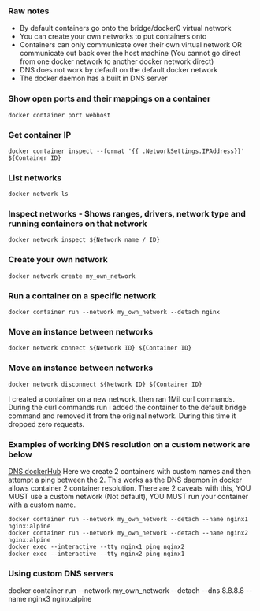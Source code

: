 ### Raw notes  
* By default containers go onto the bridge/docker0 virtual network
* You can create your own networks to put containers onto
* Containers can only communicate over their own virtual network OR communicate out back over the host machine (You cannot go direct from one docker network to another docker network direct)
* DNS does not work by default on the default docker network
* The docker daemon has a built in DNS server

### Show open ports and their mappings on a container
```docker container port webhost```

### Get container IP
```docker container inspect --format '{{ .NetworkSettings.IPAddress}}' ${Container ID}```

### List networks
```docker network ls```

### Inspect networks - Shows ranges, drivers, network type and running containers on that network
```docker network inspect ${Network name / ID}```

### Create your own network
```docker network create my_own_network```

### Run a container on a specific network
```docker container run --network my_own_network --detach nginx```

### Move an instance between networks
```docker network connect ${Network ID} ${Container ID}```

### Move an instance between networks
```docker network disconnect ${Network ID} ${Container ID}```

I created a container on a new network, then ran 1Mil curl commands. During the curl commands run i added the container to the default bridge command and removed it from the original network. During this time it dropped zero requests.

### Examples of working DNS resolution on a custom network are below  
[DNS dockerHub](https://docs.docker.com/config/containers/container-networking/#dns-services)
Here we create 2 containers with custom names and then attempt a ping between the 2. This works as the DNS daemon in docker allows container 2 container resolution.
There are 2 caveats with this, YOU MUST use a custom network (Not default), YOU MUST run your container with a custom name.
```
docker container run --network my_own_network --detach --name nginx1 nginx:alpine
docker container run --network my_own_network --detach --name nginx2 nginx:alpine
docker exec --interactive --tty nginx1 ping nginx2
docker exec --interactive --tty nginx2 ping nginx1
```

### Using custom DNS servers
docker container run --network my_own_network --detach --dns 8.8.8.8 --name nginx3 nginx:alpine
